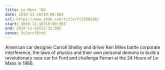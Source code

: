 ```yaml
---
title: Le Mans ’66
date: 2019-11-16T19:00:00Z
url: https://www.imdb.com/title/tt1950186/
start: 2019-11-16T19:00:00Z
end: 2019-11-16T21:32:00Z
venue: 9c2xrvf6+x6
---
```

American car designer Carroll Shelby and driver Ken Miles battle corporate interference, the laws of physics and their own personal demons to build a revolutionary race car for Ford and challenge Ferrari at the 24 Hours of Le Mans in 1966.
